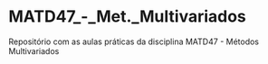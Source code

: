 # MATD47_-_Met._Multivariados
Repositório com as aulas práticas da disciplina MATD47 - Métodos Multivariados
